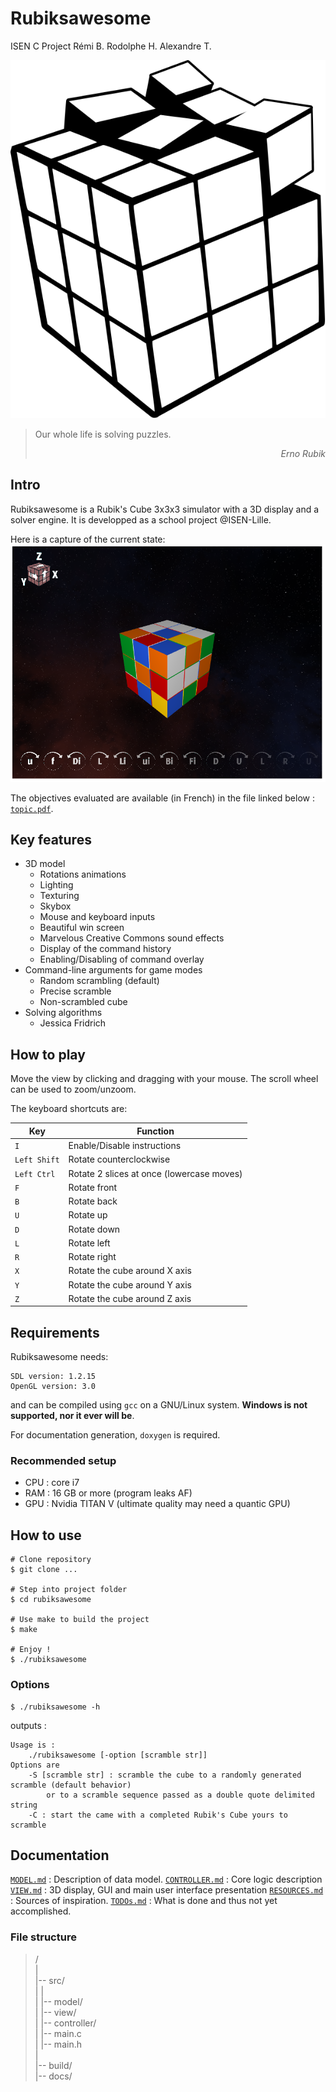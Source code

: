 # Rubiksawesome
ISEN C Project
Rémi B.
Rodolphe H.
Alexandre T.


![Logo](docs/img/rubiks-cube.svg)

> Our whole life is solving puzzles.
>
> _<div style="text-align: right"> Erno Rubik </div>_


## Intro
Rubiksawesome is a Rubik's Cube 3x3x3 simulator with a 3D display and a solver
engine.
It is developped as a school project @ISEN-Lille.

Here is a capture of the current state:
![Current state capture](docs/capture.png)


The objectives evaluated are available (in French) in the file linked below :
[`topic.pdf`](docs/topic.pdf).

## Key features
* 3D model
  * Rotations animations
  * Lighting
  * Texturing
  * Skybox
  * Mouse and keyboard inputs
  * Beautiful win screen
  * Marvelous Creative Commons sound effects
  * Display of the command history
  * Enabling/Disabling of command overlay
* Command-line arguments for game modes
    * Random scrambling (default)
    * Precise scramble
    * Non-scrambled cube
* Solving algorithms
  * Jessica Fridrich

## How to play

Move the view by clicking and dragging with your mouse.
The scroll wheel can be used to zoom/unzoom.

The keyboard shortcuts are:

Key | Function
--- | ---
`I` | Enable/Disable instructions
`Left Shift` | Rotate counterclockwise
`Left Ctrl` | Rotate 2 slices at once (lowercase moves)
`F` | Rotate front
`B` | Rotate back
`U` | Rotate up
`D` | Rotate down
`L` | Rotate left
`R` | Rotate right
`X` | Rotate the cube around X axis
`Y` | Rotate the cube around Y axis
`Z` | Rotate the cube around Z axis

## Requirements

Rubiksawesome needs:

```
SDL version: 1.2.15
OpenGL version: 3.0
```

and can be compiled using `gcc` on a GNU/Linux system. 
**Windows is not supported, nor it ever will be**.

For documentation generation, `doxygen` is required.

### Recommended setup

* CPU : core i7
* RAM : 16 GB or more (program leaks AF)
* GPU : Nvidia TITAN V (ultimate quality may need a quantic GPU)

## How to use

```shell
# Clone repository
$ git clone ...

# Step into project folder
$ cd rubiksawesome

# Use make to build the project
$ make

# Enjoy !
$ ./rubiksawesome
```

### Options
```
$ ./rubiksawesome -h
```
outputs :

```
Usage is :
	./rubiksawesome [-option [scramble str]]
Options are
	-S [scramble str] : scramble the cube to a randomly generated scramble (default behavior)
		or to a scramble sequence passed as a double quote delimited string
	-C : start the came with a completed Rubik's Cube yours to scramble
```



## Documentation
[`MODEL.md`](MODEL.md) : Description of data model.
[`CONTROLLER.md`](CONTROLLER.md) : Core logic description
[`VIEW.md`](VIEW.md) : 3D display, GUI and main user interface presentation
[`RESOURCES.md`](RESOURCES.md) : Sources of inspiration.
[`TODOs.md`](TODOs.md) : What is done and thus not yet accomplished.

### File structure
> /  
> |  
> |-- src/  
> |     |  
> |     |-- model/  
> |     |-- view/  
> |     |-- controller/  
> |     |-- main.c  
> |     |-- main.h  
> |  
> |-- build/  
> |-- docs/  
>
